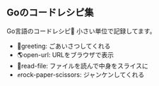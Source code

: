 ## Goのコードレシピ集

Go言語のコードレシピ🍳
小さい単位で記録してます。

- 🖖greeting: ごあいさつしてくれる
- 🌎open-url: URLをブラウザで表示
- 📄read-file: ファイルを読んで中身をスライスに
- ✊rock-paper-scissors: ジャンケンしてくれる
